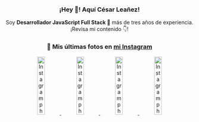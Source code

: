 <div align="center">

<h3>¡Hey 👋! Aquí César Leañez!</h3>

<p>Soy <strong>Desarrollador JavaScript Full Stack 🚀</strong> más de tres años de experiencia.<br />¡Revisa mi contenido 👇!</p>

### 📸 Mis últimas fotos en [mi Instagram](https://instagram.com/cesarsoftware.dev)


<a href='https://instagram.com/p/DFqSLZVvq_X' target='_blank'>
  <img width='20%' src='https://instagram.fcmn2-1.fna.fbcdn.net/v/t51.2885-15/476357202_17905198818097059_4614661586281507924_n.jpg?stp=dst-jpg_e35_tt6&efg=eyJ2ZW5jb2RlX3RhZyI6ImltYWdlX3VybGdlbi41NDB4NTQwLnNkci5mNzU3NjEuZGVmYXVsdF9pbWFnZSJ9&_nc_ht=instagram.fcmn2-1.fna.fbcdn.net&_nc_cat=103&_nc_oc=Q6cZ2AEeNPvaR9j0Myy2voINWE5CU-2aRW8AmuYytW6eiK6dEu6yIv0ak8g2C5gupdGF34Y&_nc_ohc=q1G-Fkkyqk0Q7kNvgHtRxgt&_nc_gid=fcc1bc79390d4a0899d0ded36b5107b3&edm=ACWDqb8BAAAA&ccb=7-5&ig_cache_key=MzU2MDczODQwMzM0OTYwNjM1OQ%3D%3D.3-ccb7-5&oh=00_AYCvdKMcgNlrdLlZzXjrtl37A1iZncLAX-QL12RZJgqpiA&oe=67B84214&_nc_sid=ee9879' alt='Instagram photo' />
</a>
<a href='https://instagram.com/p/DFdJPrDuzMv' target='_blank'>
  <img width='20%' src='https://instagram.fcmn3-1.fna.fbcdn.net/v/t51.2885-15/475207517_950476567055275_8698114736264060037_n.jpg?stp=dst-jpg_e15_tt6&efg=eyJ2ZW5jb2RlX3RhZyI6ImltYWdlX3VybGdlbi42NDB4MTE1Mi5zZHIuZjcxODc4LmRlZmF1bHRfY292ZXJfZnJhbWUifQ&_nc_ht=instagram.fcmn3-1.fna.fbcdn.net&_nc_cat=107&_nc_oc=Q6cZ2AEeNPvaR9j0Myy2voINWE5CU-2aRW8AmuYytW6eiK6dEu6yIv0ak8g2C5gupdGF34Y&_nc_ohc=MANdCWntwL8Q7kNvgEzZobF&_nc_gid=fcc1bc79390d4a0899d0ded36b5107b3&edm=ACWDqb8BAAAA&ccb=7-5&ig_cache_key=MzU1NzAzOTk0MDEzNjgwOTI2Mw%3D%3D.3-ccb7-5&oh=00_AYDaYKCTyrHHGGKwrebo59-s1XpJX-ttfkXck8HmIb5Oeg&oe=67B86AA0&_nc_sid=ee9879' alt='Instagram photo' />
</a>
<a href='https://instagram.com/p/DFLXpz8MKaJ' target='_blank'>
  <img width='20%' src='https://instagram.fcmn2-1.fna.fbcdn.net/v/t51.2885-15/474605525_17903800620097059_7443782442342599046_n.jpg?stp=dst-jpg_e35_tt6&efg=eyJ2ZW5jb2RlX3RhZyI6ImltYWdlX3VybGdlbi4yMTYweDEyMTUuc2RyLmY3NTc2MS5kZWZhdWx0X2ltYWdlIn0&_nc_ht=instagram.fcmn2-1.fna.fbcdn.net&_nc_cat=103&_nc_oc=Q6cZ2AEeNPvaR9j0Myy2voINWE5CU-2aRW8AmuYytW6eiK6dEu6yIv0ak8g2C5gupdGF34Y&_nc_ohc=zWX-cjjgCXwQ7kNvgGLJSBQ&_nc_gid=fcc1bc79390d4a0899d0ded36b5107b3&edm=ACWDqb8BAAAA&ccb=7-5&ig_cache_key=MzU1MjAzNjc0ODU2MjM3NjQxNA%3D%3D.3-ccb7-5&oh=00_AYDlJslS-1PHyGUa-RSv_fvSgLHBoHDu0Uym3uJZUA9hdA&oe=67B84E52&_nc_sid=ee9879' alt='Instagram photo' />
</a>
<a href='https://instagram.com/p/DFLWrCsON2t' target='_blank'>
  <img width='20%' src='https://instagram.fcmn2-1.fna.fbcdn.net/v/t51.2885-15/474982327_17903800146097059_7884426516276074469_n.jpg?stp=dst-jpg_e15_tt6&efg=eyJ2ZW5jb2RlX3RhZyI6ImltYWdlX3VybGdlbi4xOTIweDEwODAuc2RyLmY3NTc2MS5kZWZhdWx0X2NvdmVyX2ZyYW1lIn0&_nc_ht=instagram.fcmn2-1.fna.fbcdn.net&_nc_cat=103&_nc_oc=Q6cZ2AEeNPvaR9j0Myy2voINWE5CU-2aRW8AmuYytW6eiK6dEu6yIv0ak8g2C5gupdGF34Y&_nc_ohc=KhVqgzbILj0Q7kNvgFsrE60&_nc_gid=fcc1bc79390d4a0899d0ded36b5107b3&edm=ACWDqb8BAAAA&ccb=7-5&ig_cache_key=MzU1MjAzMjQ0NTk2MTkxOTkxNw%3D%3D.3-ccb7-5&oh=00_AYCIyjhf3LRxUcMSxvGBX1k7BzQ-xlLu_ut7bQafAwmDeQ&oe=67B8523A&_nc_sid=ee9879' alt='Instagram photo' />
</a>

</div>
